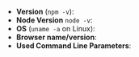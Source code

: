 <!--
Thank you for reporting an issue. Please fill in the template below. If unsure
about something, just do as best as you're able.
-->

- **Version** (`npm -v`):
- **Node Version** `node -v`:
- **OS** (`uname -a` on Linux):
- **Browser name/version**:
- **Used Command Line Parameters**:
